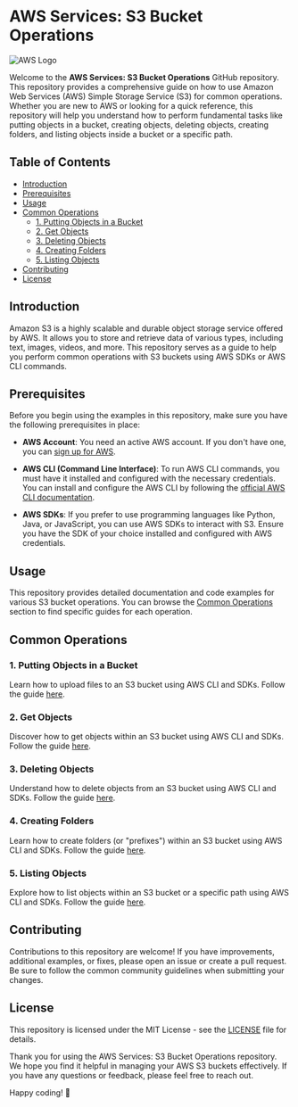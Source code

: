 # AWS Services: S3 Bucket Operations

![AWS Logo](https://5.imimg.com/data5/SELLER/Default/2021/8/NP/YN/DN/3775979/aws-logo-500x500.png)


Welcome to the **AWS Services: S3 Bucket Operations** GitHub repository. This repository provides a comprehensive guide on how to use Amazon Web Services (AWS) Simple Storage Service (S3) for common operations. Whether you are new to AWS or looking for a quick reference, this repository will help you understand how to perform fundamental tasks like putting objects in a bucket, creating objects, deleting objects, creating folders, and listing objects inside a bucket or a specific path.

## Table of Contents

- [Introduction](#introduction)
- [Prerequisites](#prerequisites)
- [Usage](#usage)
- [Common Operations](#common-operations)
  - [1. Putting Objects in a Bucket](#1-putting-objects-in-a-bucket)
  - [2. Get Objects](#2-creating-objects)
  - [3. Deleting Objects](#3-deleting-objects)
  - [4. Creating Folders](#4-creating-folders)
  - [5. Listing Objects](#5-listing-objects)
- [Contributing](#contributing)
- [License](#license)

## Introduction

Amazon S3 is a highly scalable and durable object storage service offered by AWS. It allows you to store and retrieve data of various types, including text, images, videos, and more. This repository serves as a guide to help you perform common operations with S3 buckets using AWS SDKs or AWS CLI commands.

## Prerequisites

Before you begin using the examples in this repository, make sure you have the following prerequisites in place:

- **AWS Account**: You need an active AWS account. If you don't have one, you can [sign up for AWS](https://aws.amazon.com/).

- **AWS CLI (Command Line Interface)**: To run AWS CLI commands, you must have it installed and configured with the necessary credentials. You can install and configure the AWS CLI by following the [official AWS CLI documentation](https://aws.amazon.com/cli/).

- **AWS SDKs**: If you prefer to use programming languages like Python, Java, or JavaScript, you can use AWS SDKs to interact with S3. Ensure you have the SDK of your choice installed and configured with AWS credentials.

## Usage

This repository provides detailed documentation and code examples for various S3 bucket operations. You can browse the [Common Operations](#common-operations) section to find specific guides for each operation.

## Common Operations

### 1. Putting Objects in a Bucket

Learn how to upload files to an S3 bucket using AWS CLI and SDKs. Follow the guide [here](https://github.com/RipulHandoo/AWS-Services/blob/master/S3Services/putObject.js).

### 2. Get Objects

Discover how to get objects within an S3 bucket using AWS CLI and SDKs. Follow the guide [here](https://github.com/RipulHandoo/AWS-Services/blob/master/S3Services/getObject.js).

### 3. Deleting Objects

Understand how to delete objects from an S3 bucket using AWS CLI and SDKs. Follow the guide [here](https://github.com/RipulHandoo/AWS-Services/blob/master/S3Services/deleteObject.js).

### 4. Creating Folders

Learn how to create folders (or "prefixes") within an S3 bucket using AWS CLI and SDKs. Follow the guide [here](https://github.com/RipulHandoo/AWS-Services/blob/master/S3Services/createFolder.js).

### 5. Listing Objects

Explore how to list objects within an S3 bucket or a specific path using AWS CLI and SDKs. Follow the guide [here](https://github.com/RipulHandoo/AWS-Services/blob/master/S3Services/listObject.js).

## Contributing

Contributions to this repository are welcome! If you have improvements, additional examples, or fixes, please open an issue or create a pull request. Be sure to follow the common community guidelines when submitting your changes.

## License

This repository is licensed under the MIT License - see the [LICENSE](https://opensource.org/licenses/MIT) file for details.

Thank you for using the AWS Services: S3 Bucket Operations repository. We hope you find it helpful in managing your AWS S3 buckets effectively. If you have any questions or feedback, please feel free to reach out.

Happy coding! 🚀
